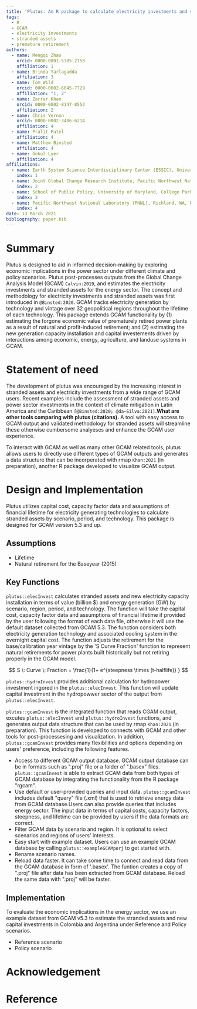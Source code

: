 ```yaml
---
title: 'Plutus: An R package to calculate electricity investments and stranded assets from the Global Change Analysis Model'
tags:
  - R
  - GCAM
  - electricity investments
  - stranded assets
  - premature retirement
authors:
  - name: Mengqi Zhao
    orcid: 0000-0001-5385-2758
    affiliation: 1
  - name: Brinda Yarlagadda
    affiliation: 3
  - name: Tom Wild
    orcid: 0000-0002-6045-7729
    affiliation: "1, 2"
  - name: Zarrar Khan
    orcid: 0000-0002-8147-8553
    affiliation: 2
  - name: Chris Vernon
    orcid: 0000-0002-3406-6214
    affiliation: 4
  - name: Pralit Patel
    affiliation: 4
  - name: Matthew Binsted
    affiliation: 4
  - name: Gokul Lyer
    affiliation: 4
affiliations:
  - name: Earth System Science Interdisciplinary Center (ESSIC), University of Maryland, College Park, MD, USA
    index: 1
  - name: Joint Global Change Research Institute, Pacific Northwest National Laboratory (PNNL), College Park, MD, USA
    index: 2
  - name: School of Public Policy, University of Maryland, College Park, MD, USA
    index: 3
  - name: Pacific Northwest National Laboratory (PNNL), Richland, WA, USA
    index: 4
date: 13 March 2021
bibliography: paper.bib
---
```


# Summary
Plutus is designed to aid in informed decision-making by exploring economic implications in the power sector under different climate and policy scenarios. Plutus post-processes outputs from the Global Change Analysis Model (GCAM) `Calvin:2019`, and estimates the electricity investments and stranded assets for the energy sector. The concept and methodology for electricity investments and stranded assets was first introduced in `@Binsted:2020`. GCAM tracks electricity generation by technology and vintage over 32 geopolitical regions throughout the lifetime of each technology. This package extends GCAM functionality by (1) estimating the forgone economic value of prematurely retired power plants as a result of natural and profit-induced retirement; and (2) estimating the new generation capacity installation and capital investements driven by interactions among economic, energy, agriculture, and landuse systems in GCAM.


# Statement of need
The development of plutus was encouraged by the increasing interest in stranded assets and electricity investments from a wide range of GCAM users. Recent examples include the assessment of stranded assets and power sector investments in the context of climate mitigation in Latin America and the Caribbean `[@Binsted:2020; @da~Silva:2021]`.**What are other tools comparing with plutus (citations).** A tool with easy access to GCAM output and validated methodology for stranded assets will streamline these otherwise cumbersome analyeses and enhance the GCAM user experience.

To interact with GCAM as well as many other GCAM related tools, plutus allows users to directly use different types of GCAM outputs and generates a data structure that can be incorperated with rmap `Khan:2021` (in preparation), another R package developed to visualize GCAM output. 


# Design and Implementation
Plutus utilizes capital cost, capacity factor data and assumptions of financial lifetime for electricity generating technologies to calculate stranded assets by scenario, period, and technology. This package is designed for GCAM version 5.3 and up.

## Assumptions
- Lifetime
- Natural retirement for the Baseyear (2015)

## Key Functions
```plutus::elecInvest``` calculates stranded assets and new electricity capacity installation in terms of value (billion $) and energy generation (GW) by scenario, region, period, and technology. The function will take the capital cost, capacity factor data and assumptions of financial lifetime if provided by the user following the format of each data file, otherwise it will use the default dataset collected from GCAM 5.3. The function considers both electricity generation technology and associated cooling system in the overnight capital cost. The function adjusts the retirement for the base/calibration year vintage by the 'S Curve Fraction' function to represent natural retirements for power plants built historically but not retiring properly in the GCAM model.

$$ S \: Curve \: Fraction =  \frac{1}{1+ e^{steepness \times (t-halflife)} } $$

```plutus::hydroInvest``` provides additional calculation for hydropower investment ingored in the ```plutus::elecInvest```. This function will update capital investment in the hydropowwer sector of the output from ```plutus::elecInvest```.

```plutus::gcamInvest``` is the integrated function that reads CGAM output, excutes ```plutus::elecInvest``` and ```plutus::hydroInvest``` functions, and generates output data structure that can be used by rmap `Khan:2021` (in preparation). This function is developed to connects with GCAM and other tools for post-processesing and  visualization. In addition, ```plutus::gcamInvest``` provides many flexibilities and options depending on users' preference, including the following features.

- Access to different GCAM output database. GCAM output database can be in formats such as ".proj" file or a folder of ".basex" files. ```plutus::gcamInvest``` is able to extract GCAM data from both types of GCAM database by integrating the functionality from the R package "rgcam".
- Use default or user-provided queries and input data. ```plutus::gcamInvest``` includes default "query" file (.xml) that is used to retrieve energy data from GCAM database.Users can also provide queries that includes energy sector. The input data in terms of capital costs, capacity factors, steepness, and lifetime can be provided by users if the data formats are correct.
- Filter GCAM data by scenario and region. It is optional to select scenarios and regions of users' interests.
- Easy start with example dataset. Users can use an example GCAM database by calling ```plutus::exampleGCAMporj``` to get started with. 
- Rename scenario names.
- Reload data faster. It can take some time to connect and read data from the GCAM database in form of '.basex'. The funtion creates a copy of ".proj" file after data has been extracted from GCAM database. Reload the same data with ".proj" will be faster.



## Implementation
To evaluate the economic implications in the energy sector, we use an example dataset from GCAM v5.3 to estimate the stranded assets and new capital investments in Colombia and Argentina under Reference and Policy scenarios.
  - Reference scenario
  - Policy scenario


# Acknowledgement


# Reference
